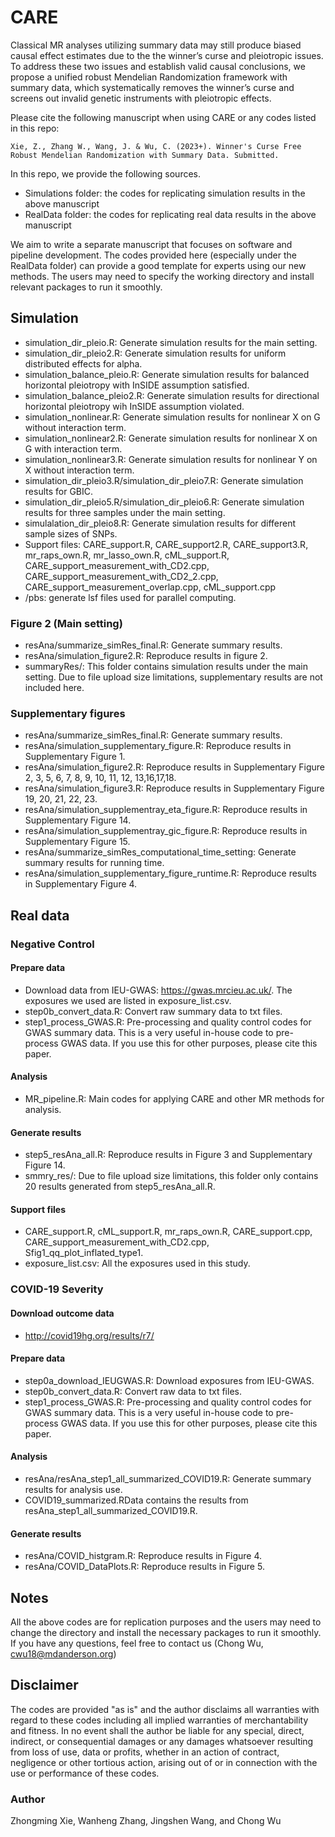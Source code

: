 # CARE

Classical MR analyses utilizing summary data may still produce biased causal effect estimates due to the the winner’s curse and pleiotropic issues. To address these two issues and establish valid causal conclusions, we propose a unified robust Mendelian Randomization framework with summary data, which systematically removes the winner’s curse and screens out invalid genetic instruments
with pleiotropic effects. 

Please cite the following manuscript when using CARE or any codes listed in this repo:

~~~
Xie, Z., Zhang W., Wang, J. & Wu, C. (2023+). Winner's Curse Free Robust Mendelian Randomization with Summary Data. Submitted.
~~~



In this repo, we provide the following sources.

- Simulations folder: the codes for replicating simulation results in the above manuscript
- RealData folder: the codes for replicating real data results in the above manuscript

We aim to write a separate manuscript that focuses on software and pipeline development. The codes provided here (especially under the RealData folder) can provide a good template for experts using our new methods. The users may need to specify the working directory and install relevant packages to run it smoothly.



## Simulation
- simulation_dir_pleio.R: Generate simulation results for the main setting.
- simulation_dir_pleio2.R: Generate simulation results for uniform distributed effects for alpha.
- simulation_balance_pleio.R: Generate simulation results for balanced horizontal pleiotropy with InSIDE assumption satisfied.
- simulation_balance_pleio2.R: Generate simulation results for directional horizontal pleiotropy wih InSIDE assumption violated.
- simulation_nonlinear.R: Generate simulation results for nonlinear X on G without interaction term. 
- simulation_nonlinear2.R: Generate simulation results for nonlinear X on G with interaction term. 
- simulation_nonlinear3.R: Generate simulation results for nonlinear Y on X without interaction term.
- simulation_dir_pleio3.R/simulation_dir_pleio7.R: Generate simulation results for GBIC.
- simulation_dir_pleio5.R/simulation_dir_pleio6.R: Generate simulation results for three samples under the main setting.
- simulalation_dir_pleio8.R: Generate simulation results for different sample sizes of SNPs.
- Support files: CARE_support.R, CARE_support2.R, CARE_support3.R, mr_raps_own.R, mr_lasso_own.R, cML_support.R, CARE_support_measurement_with_CD2.cpp, CARE_support_measurement_with_CD2_2.cpp, CARE_support_measurement_overlap.cpp, cML_support.cpp
- /pbs: generate lsf files used for parallel computing.

### Figure 2 (Main setting)
- resAna/summarize_simRes_final.R: Generate summary results.
- resAna/simulation_figure2.R: Reproduce results in figure 2.
- summaryRes/: This folder contains simulation results under the main setting. Due to file upload size limitations, supplementary results are not included here.

### Supplementary figures

- resAna/summarize_simRes_final.R: Generate summary results.
- resAna/simulation_supplementary_figure.R: Reproduce results in Supplementary Figure 1.
- resAna/simulation_figure2.R: Reproduce results in Supplementary Figure 2, 3, 5, 6, 7, 8, 9, 10, 11, 12, 13,16,17,18.
- resAna/simulation_figure3.R: Reproduce results in Supplementary Figure 19, 20, 21, 22, 23.
- resAna/simulation_supplementray_eta_figure.R: Reproduce results in Supplementary Figure 14.
- resAna/simulation_supplementray_gic_figure.R: Reproduce results in Supplementary Figure 15.
- resAna/summarize_simRes_computational_time_setting: Generate summary results for running time.
- resAna/simulation_supplementary_figure_runtime.R: Reproduce results in Supplementary Figure 4.



## Real data 
### Negative Control

#### Prepare data

- Download data from IEU-GWAS: https://gwas.mrcieu.ac.uk/. The exposures we used are listed in exposure_list.csv.
- step0b_convert_data.R: Convert raw summary data to txt files.
- step1_process_GWAS.R: Pre-processing and quality control codes for GWAS summary data. This is a very useful in-house code to pre-process GWAS data. If you use this for other purposes, please cite this paper.

#### Analysis 

- MR_pipeline.R: Main codes for applying CARE and other MR methods for analysis.

#### Generate results

- step5_resAna_all.R: Reproduce results in Figure 3 and Supplementary Figure 14.
- smmry_res/: Due to file upload size limitations, this folder only contains 20 results generated from step5_resAna_all.R.

#### Support files

- CARE_support.R, cML_support.R, mr_raps_own.R, CARE_support.cpp, CARE_support_measurement_with_CD2.cpp, Sfig1_qq_plot_inflated_type1.
- exposure_list.csv: All the exposures used in this study.

### COVID-19 Severity

#### Download outcome data
- http://covid19hg.org/results/r7/

#### Prepare data
- step0a_download_IEUGWAS.R: Download exposures from IEU-GWAS.
- step0b_convert_data.R: Convert raw data to txt files.
- step1_process_GWAS.R: Pre-processing and quality control codes for GWAS summary data. This is a very useful in-house code to pre-process GWAS data. If you use this for other purposes, please cite this paper.

#### Analysis
- resAna/resAna_step1_all_summarized_COVID19.R: Generate summary results for analysis use.
- COVID19_summarized.RData contains the results from resAna_step1_all_summarized_COVID19.R.

#### Generate results
- resAna/COVID_histgram.R: Reproduce results in Figure 4.
- resAna/COVID_DataPlots.R: Reproduce results in Figure 5.


## Notes

All the above codes are for replication purposes and the users may need to change the directory and install the necessary packages to run it smoothly. If you have any questions, feel free to contact us (Chong Wu, [cwu18@mdanderson.org](mailto:cwu18@mdanderson.org))



## Disclaimer

The codes are provided "as is" and the author disclaims all warranties with regard to these codes including all implied warranties of merchantability and fitness. In no event shall the author be liable for any special, direct, indirect, or consequential damages or any damages whatsoever resulting from loss of use, data or profits, whether in an action of contract, negligence or other tortious action, arising out of or in connection with the use or performance of these codes. 

### Author

Zhongming Xie, Wanheng Zhang, Jingshen Wang, and Chong Wu
